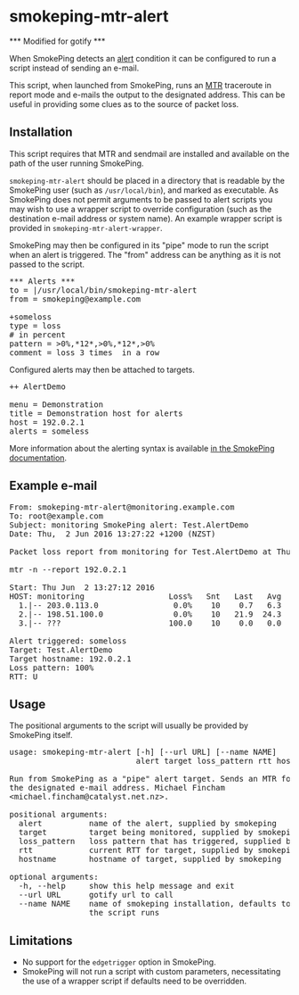 # smokeping-mtr-alert

*** Modified for gotify ***

When SmokePing detects an [alert](http://oss.oetiker.ch/smokeping/doc/smokeping_config.en.html#___top) condition it can be configured to run a script instead of sending an e-mail.

This script, when launched from SmokePing, runs an [MTR](http://www.bitwizard.nl/mtr/) traceroute in report mode and e-mails the output to the designated address. This can be useful in providing some clues as to the source of packet loss.

## Installation

This script requires that MTR and sendmail are installed and available on the path of the user running SmokePing.

`smokeping-mtr-alert` should be placed in a directory that is readable by the SmokePing user (such as `/usr/local/bin`), and marked as executable. As SmokePing does not permit arguments to be passed to alert scripts you may wish to use a wrapper script to override configuration (such as the destination e-mail address or system name). An example wrapper script is provided in `smokeping-mtr-alert-wrapper`.

SmokePing may then be configured in its "pipe" mode to run the script when an alert is triggered. The "from" address can be anything as it is not passed to the script.

<pre>
*** Alerts ***
to = |/usr/local/bin/smokeping-mtr-alert
from = smokeping@example.com

+someloss
type = loss
# in percent
pattern = >0%,*12*,>0%,*12*,>0%
comment = loss 3 times  in a row
</pre>

Configured alerts may then be attached to targets.

<pre>
++ AlertDemo

menu = Demonstration
title = Demonstration host for alerts
host = 192.0.2.1
alerts = someless
</pre>

More information about the alerting syntax is available [in the SmokePing documentation](http://oss.oetiker.ch/smokeping/doc/smokeping_config.en.html#___top).

## Example e-mail

<pre>
From: smokeping-mtr-alert@monitoring.example.com
To: root@example.com
Subject: monitoring SmokePing alert: Test.AlertDemo
Date: Thu,  2 Jun 2016 13:27:22 +1200 (NZST)

Packet loss report from monitoring for Test.AlertDemo at Thu Jun  2 13:27:22 2016.

mtr -n --report 192.0.2.1

Start: Thu Jun  2 13:27:12 2016
HOST: monitoring                  Loss%   Snt   Last   Avg  Best  Wrst StDev
  1.|-- 203.0.113.0                0.0%    10    0.7   6.3   0.4  55.9  17.4
  2.|-- 198.51.100.0               0.0%    10   21.9  24.3  15.7  43.1   9.2
  3.|-- ???                       100.0    10    0.0   0.0   0.0   0.0   0.0

Alert triggered: someloss
Target: Test.AlertDemo
Target hostname: 192.0.2.1
Loss pattern: 100%
RTT: U
</pre>

## Usage

The positional arguments to the script will usually be provided by SmokePing itself.

<pre>
usage: smokeping-mtr-alert [-h] [--url URL] [--name NAME]
                           alert target loss_pattern rtt hostname

Run from SmokePing as a "pipe" alert target. Sends an MTR for the target to
the designated e-mail address. Michael Fincham
&lt;michael.fincham@catalyst.net.nz&gt;.

positional arguments:
  alert          name of the alert, supplied by smokeping
  target         target being monitored, supplied by smokeping
  loss_pattern   loss pattern that has triggered, supplied by smokeping
  rtt            current RTT for target, supplied by smokeping
  hostname       hostname of target, supplied by smokeping

optional arguments:
  -h, --help     show this help message and exit
  --url URL      gotify url to call
  --name NAME    name of smokeping installation, defaults to hostname where
                 the script runs
</pre>

## Limitations

* No support for the `edgetrigger` option in SmokePing.
* SmokePing will not run a script with custom parameters, necessitating the use of a wrapper script if defaults need to be overridden.
